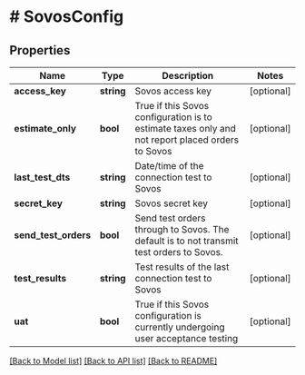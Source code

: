 # # SovosConfig

## Properties

Name | Type | Description | Notes
------------ | ------------- | ------------- | -------------
**access_key** | **string** | Sovos access key | [optional]
**estimate_only** | **bool** | True if this Sovos configuration is to estimate taxes only and not report placed orders to Sovos | [optional]
**last_test_dts** | **string** | Date/time of the connection test to Sovos | [optional]
**secret_key** | **string** | Sovos secret key | [optional]
**send_test_orders** | **bool** | Send test orders through to Sovos.  The default is to not transmit test orders to Sovos. | [optional]
**test_results** | **string** | Test results of the last connection test to Sovos | [optional]
**uat** | **bool** | True if this Sovos configuration is currently undergoing user acceptance testing | [optional]

[[Back to Model list]](../../README.md#models) [[Back to API list]](../../README.md#endpoints) [[Back to README]](../../README.md)
